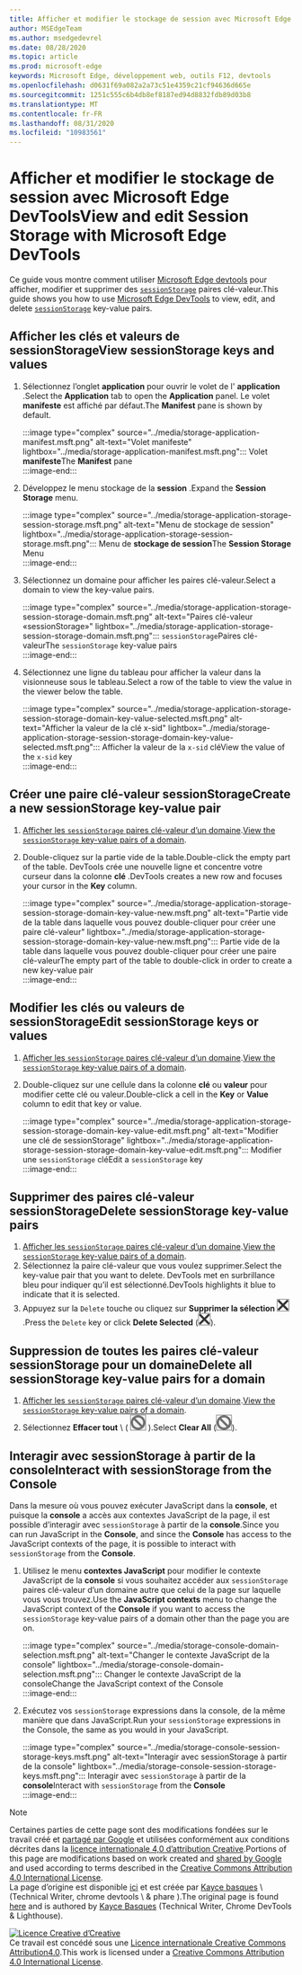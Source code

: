 ```yaml
---
title: Afficher et modifier le stockage de session avec Microsoft Edge DevTools
author: MSEdgeTeam
ms.author: msedgedevrel
ms.date: 08/28/2020
ms.topic: article
ms.prod: microsoft-edge
keywords: Microsoft Edge, développement web, outils F12, devtools
ms.openlocfilehash: d0631f69a082a2a73c51e4359c21cf94636d665e
ms.sourcegitcommit: 1251c555c6b4db8ef8187ed94d8832fdb89d03b8
ms.translationtype: MT
ms.contentlocale: fr-FR
ms.lasthandoff: 08/31/2020
ms.locfileid: "10983561"
---
```

<!-- Copyright Kayce Basques 

   Licensed under the Apache License, Version 2.0 (the "License");
   you may not use this file except in compliance with the License.
   You may obtain a copy of the License at

       https://www.apache.org/licenses/LICENSE-2.0

   Unless required by applicable law or agreed to in writing, software
   distributed under the License is distributed on an "AS IS" BASIS,
   WITHOUT WARRANTIES OR CONDITIONS OF ANY KIND, either express or implied.
   See the License for the specific language governing permissions and
   limitations under the License.  -->





# <span data-ttu-id="37ad5-103">Afficher et modifier le stockage de session avec Microsoft Edge DevTools</span><span class="sxs-lookup"><span data-stu-id="37ad5-103">View and edit Session Storage with Microsoft Edge DevTools</span></span>   

  

<span data-ttu-id="37ad5-104">Ce guide vous montre comment utiliser [Microsoft Edge devtools][MicrosoftEdgeDevTools] pour afficher, modifier et supprimer des [`sessionStorage`][MDNSessionStorage] paires clé-valeur.</span><span class="sxs-lookup"><span data-stu-id="37ad5-104">This guide shows you how to use [Microsoft Edge DevTools][MicrosoftEdgeDevTools] to view, edit, and delete [`sessionStorage`][MDNSessionStorage] key-value pairs.</span></span>  

## <span data-ttu-id="37ad5-105">Afficher les clés et valeurs de sessionStorage</span><span class="sxs-lookup"><span data-stu-id="37ad5-105">View sessionStorage keys and values</span></span>   

1.  <span data-ttu-id="37ad5-106">Sélectionnez l’onglet **application** pour ouvrir le volet de l' **application** .</span><span class="sxs-lookup"><span data-stu-id="37ad5-106">Select the **Application** tab to open the **Application** panel.</span></span>  <span data-ttu-id="37ad5-107">Le volet **manifeste** est affiché par défaut.</span><span class="sxs-lookup"><span data-stu-id="37ad5-107">The **Manifest** pane is shown by default.</span></span>  
    
    :::image type="complex" source="../media/storage-application-manifest.msft.png" alt-text="Volet manifeste" lightbox="../media/storage-application-manifest.msft.png":::
       <span data-ttu-id="37ad5-109">Volet **manifeste**</span><span class="sxs-lookup"><span data-stu-id="37ad5-109">The **Manifest** pane</span></span>  
    :::image-end:::  
    
1.  <span data-ttu-id="37ad5-110">Développez le menu stockage de la **session** .</span><span class="sxs-lookup"><span data-stu-id="37ad5-110">Expand the **Session Storage** menu.</span></span>  
    
    :::image type="complex" source="../media/storage-application-storage-session-storage.msft.png" alt-text="Menu de stockage de session" lightbox="../media/storage-application-storage-session-storage.msft.png":::
       <span data-ttu-id="37ad5-112">Menu de **stockage de session**</span><span class="sxs-lookup"><span data-stu-id="37ad5-112">The **Session Storage** Menu</span></span>  
    :::image-end:::  
    
1.  <span data-ttu-id="37ad5-113">Sélectionnez un domaine pour afficher les paires clé-valeur.</span><span class="sxs-lookup"><span data-stu-id="37ad5-113">Select a domain to view the key-value pairs.</span></span>  
    
    :::image type="complex" source="../media/storage-application-storage-session-storage-domain.msft.png" alt-text="Paires clé-valeur «sessionStorage»" lightbox="../media/storage-application-storage-session-storage-domain.msft.png":::
       <span data-ttu-id="37ad5-115">`sessionStorage`Paires clé-valeur</span><span class="sxs-lookup"><span data-stu-id="37ad5-115">The `sessionStorage` key-value pairs</span></span>  
    :::image-end:::  
    
1.  <span data-ttu-id="37ad5-116">Sélectionnez une ligne du tableau pour afficher la valeur dans la visionneuse sous le tableau.</span><span class="sxs-lookup"><span data-stu-id="37ad5-116">Select a row of the table to view the value in the viewer below the table.</span></span>  
    
    :::image type="complex" source="../media/storage-application-storage-session-storage-domain-key-value-selected.msft.png" alt-text="Afficher la valeur de la clé x-sid" lightbox="../media/storage-application-storage-session-storage-domain-key-value-selected.msft.png":::
       <span data-ttu-id="37ad5-118">Afficher la valeur de la `x-sid` clé</span><span class="sxs-lookup"><span data-stu-id="37ad5-118">View the value of the `x-sid` key</span></span>  
    :::image-end:::  
    
## <span data-ttu-id="37ad5-119">Créer une paire clé-valeur sessionStorage</span><span class="sxs-lookup"><span data-stu-id="37ad5-119">Create a new sessionStorage key-value pair</span></span>   

1.  <span data-ttu-id="37ad5-120">[Afficher les `sessionStorage` paires clé-valeur d’un domaine](#view-sessionstorage-keys-and-values).</span><span class="sxs-lookup"><span data-stu-id="37ad5-120">[View the `sessionStorage` key-value pairs of a domain](#view-sessionstorage-keys-and-values).</span></span>  
1.  <span data-ttu-id="37ad5-121">Double-cliquez sur la partie vide de la table.</span><span class="sxs-lookup"><span data-stu-id="37ad5-121">Double-click the empty part of the table.</span></span>  <span data-ttu-id="37ad5-122">DevTools crée une nouvelle ligne et concentre votre curseur dans la colonne **clé** .</span><span class="sxs-lookup"><span data-stu-id="37ad5-122">DevTools creates a new row and focuses your cursor in the **Key** column.</span></span>  
    
    :::image type="complex" source="../media/storage-application-storage-session-storage-domain-key-value-new.msft.png" alt-text="Partie vide de la table dans laquelle vous pouvez double-cliquer pour créer une paire clé-valeur" lightbox="../media/storage-application-storage-session-storage-domain-key-value-new.msft.png":::
       <span data-ttu-id="37ad5-124">Partie vide de la table dans laquelle vous pouvez double-cliquer pour créer une paire clé-valeur</span><span class="sxs-lookup"><span data-stu-id="37ad5-124">The empty part of the table to double-click in order to create a new key-value pair</span></span>  
    :::image-end:::  
    
## <span data-ttu-id="37ad5-125">Modifier les clés ou valeurs de sessionStorage</span><span class="sxs-lookup"><span data-stu-id="37ad5-125">Edit sessionStorage keys or values</span></span>   

1.  <span data-ttu-id="37ad5-126">[Afficher les `sessionStorage` paires clé-valeur d’un domaine](#view-sessionstorage-keys-and-values).</span><span class="sxs-lookup"><span data-stu-id="37ad5-126">[View the `sessionStorage` key-value pairs of a domain](#view-sessionstorage-keys-and-values).</span></span>  
1.  <span data-ttu-id="37ad5-127">Double-cliquez sur une cellule dans la colonne **clé** ou **valeur** pour modifier cette clé ou valeur.</span><span class="sxs-lookup"><span data-stu-id="37ad5-127">Double-click a cell in the **Key** or **Value** column to edit that key or value.</span></span>  
    
    :::image type="complex" source="../media/storage-application-storage-session-storage-domain-key-value-edit.msft.png" alt-text="Modifier une clé de sessionStorage" lightbox="../media/storage-application-storage-session-storage-domain-key-value-edit.msft.png":::
       <span data-ttu-id="37ad5-129">Modifier une `sessionStorage` clé</span><span class="sxs-lookup"><span data-stu-id="37ad5-129">Edit a `sessionStorage` key</span></span>  
    :::image-end:::  
    
## <span data-ttu-id="37ad5-130">Supprimer des paires clé-valeur sessionStorage</span><span class="sxs-lookup"><span data-stu-id="37ad5-130">Delete sessionStorage key-value pairs</span></span>   

1.  <span data-ttu-id="37ad5-131">[Afficher les `sessionStorage` paires clé-valeur d’un domaine](#view-sessionstorage-keys-and-values).</span><span class="sxs-lookup"><span data-stu-id="37ad5-131">[View the `sessionStorage` key-value pairs of a domain](#view-sessionstorage-keys-and-values).</span></span>  
1.  <span data-ttu-id="37ad5-132">Sélectionnez la paire clé-valeur que vous voulez supprimer.</span><span class="sxs-lookup"><span data-stu-id="37ad5-132">Select the key-value pair that you want to delete.</span></span>  <span data-ttu-id="37ad5-133">DevTools met en surbrillance bleu pour indiquer qu’il est sélectionné.</span><span class="sxs-lookup"><span data-stu-id="37ad5-133">DevTools highlights it blue to indicate that it is selected.</span></span>  
1.  <span data-ttu-id="37ad5-134">Appuyez sur la `Delete` touche ou cliquez sur **Supprimer la sélection** ![ ][ImageDeleteIcon] .</span><span class="sxs-lookup"><span data-stu-id="37ad5-134">Press the `Delete` key or click **Delete Selected** \(![Delete Selected][ImageDeleteIcon]\).</span></span>  
    
## <span data-ttu-id="37ad5-135">Suppression de toutes les paires clé-valeur sessionStorage pour un domaine</span><span class="sxs-lookup"><span data-stu-id="37ad5-135">Delete all sessionStorage key-value pairs for a domain</span></span>   

1.  <span data-ttu-id="37ad5-136">[Afficher les `sessionStorage` paires clé-valeur d’un domaine](#view-sessionstorage-keys-and-values).</span><span class="sxs-lookup"><span data-stu-id="37ad5-136">[View the `sessionStorage` key-value pairs of a domain](#view-sessionstorage-keys-and-values).</span></span>  
1.  <span data-ttu-id="37ad5-137">Sélectionnez **Effacer tout** \ ( ![ Effacer tout ][ImageClearIcon] ).</span><span class="sxs-lookup"><span data-stu-id="37ad5-137">Select **Clear All** \(![Clear All][ImageClearIcon]\).</span></span>  
    
## <span data-ttu-id="37ad5-138">Interagir avec sessionStorage à partir de la console</span><span class="sxs-lookup"><span data-stu-id="37ad5-138">Interact with sessionStorage from the Console</span></span>   

<span data-ttu-id="37ad5-139">Dans la mesure où vous pouvez exécuter JavaScript dans la **console**, et puisque la **console** a accès aux contextes JavaScript de la page, il est possible d’interagir avec `sessionStorage` à partir de la **console**.</span><span class="sxs-lookup"><span data-stu-id="37ad5-139">Since you can run JavaScript in the **Console**, and since the **Console** has access to the JavaScript contexts of the page, it is possible to interact with `sessionStorage` from the **Console**.</span></span>  

1.  <span data-ttu-id="37ad5-140">Utilisez le menu **contextes JavaScript** pour modifier le contexte JavaScript de la **console** si vous souhaitez accéder aux `sessionStorage` paires clé-valeur d’un domaine autre que celui de la page sur laquelle vous vous trouvez.</span><span class="sxs-lookup"><span data-stu-id="37ad5-140">Use the **JavaScript contexts** menu to change the JavaScript context of the **Console** if you want to access the `sessionStorage` key-value pairs of a domain other than the page you are on.</span></span>  
    
    :::image type="complex" source="../media/storage-console-domain-selection.msft.png" alt-text="Changer le contexte JavaScript de la console" lightbox="../media/storage-console-domain-selection.msft.png":::
       <span data-ttu-id="37ad5-142">Changer le contexte JavaScript de la console</span><span class="sxs-lookup"><span data-stu-id="37ad5-142">Change the JavaScript context of the Console</span></span>  
    :::image-end:::  
    
1.  <span data-ttu-id="37ad5-143">Exécutez vos `sessionStorage` expressions dans la console, de la même manière que dans JavaScript.</span><span class="sxs-lookup"><span data-stu-id="37ad5-143">Run your `sessionStorage` expressions in the Console, the same as you would in your JavaScript.</span></span>  
    
    :::image type="complex" source="../media/storage-console-session-storage-keys.msft.png" alt-text="Interagir avec sessionStorage à partir de la console" lightbox="../media/storage-console-session-storage-keys.msft.png":::
       <span data-ttu-id="37ad5-145">Interagir avec `sessionStorage` à partir de la **console**</span><span class="sxs-lookup"><span data-stu-id="37ad5-145">Interact with `sessionStorage` from the **Console**</span></span>  
    :::image-end:::  
    
<!--  
   

  
-->  

<!-- image links -->  

[ImageClearIcon]: ../media/clear-icon.msft.png  
[ImageDeleteIcon]: ../media/delete-icon.msft.png  

<!-- links -->  

[MicrosoftEdgeDevTools]: ../../devtools-guide-chromium.md "Outils de développement Microsoft Edge (chrome) | Documents Microsoft"  

[MDNSessionStorage]: https://developer.mozilla.org/docs/Web/API/Window/sessionStorage "Window. sessionStorage | MDN"  

> [!NOTE]
> <span data-ttu-id="37ad5-148">Certaines parties de cette page sont des modifications fondées sur le travail créé et [partagé par Google][GoogleSitePolicies] et utilisées conformément aux conditions décrites dans la [licence internationale 4,0 d’attribution Creative][CCA4IL].</span><span class="sxs-lookup"><span data-stu-id="37ad5-148">Portions of this page are modifications based on work created and [shared by Google][GoogleSitePolicies] and used according to terms described in the [Creative Commons Attribution 4.0 International License][CCA4IL].</span></span>  
> <span data-ttu-id="37ad5-149">La page d’origine est disponible [ici](https://developers.google.com/web/tools/chrome-devtools/storage/sessionstorage) et est créée par [Kayce basques][KayceBasques] \ (Technical Writer, chrome devtools \ & phare \).</span><span class="sxs-lookup"><span data-stu-id="37ad5-149">The original page is found [here](https://developers.google.com/web/tools/chrome-devtools/storage/sessionstorage) and is authored by [Kayce Basques][KayceBasques] \(Technical Writer, Chrome DevTools \& Lighthouse\).</span></span>  

[![Licence Creative d’Creative][CCby4Image]][CCA4IL]  
<span data-ttu-id="37ad5-151">Ce travail est concédé sous une [Licence internationale Creative Commons Attribution4.0][CCA4IL].</span><span class="sxs-lookup"><span data-stu-id="37ad5-151">This work is licensed under a [Creative Commons Attribution 4.0 International License][CCA4IL].</span></span>  

[CCA4IL]: https://creativecommons.org/licenses/by/4.0  
[CCby4Image]: https://i.creativecommons.org/l/by/4.0/88x31.png  
[GoogleSitePolicies]: https://developers.google.com/terms/site-policies  
[KayceBasques]: https://developers.google.com/web/resources/contributors/kaycebasques  
